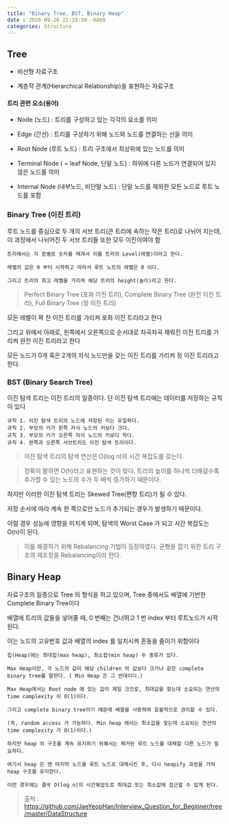 ```yaml
---
title: "Binary Tree, BST, Binary Heap"
date : 2020-09-26 22:19:30 -0400
categories: Structure
---
```



## Tree


- 비선형 자료구조

- 계층적 관계(Hierarchical Relationship)을 표현하는 자료구조

#### 트리 관련 요소(용어)

- Node (노드) : 트리를 구성하고 있는 각각의 요소를 의미

- Edge (간선) : 트리를 구성하기 위해 노드와 노드를 연결하는 선을 의미

- Root Node (루트 노드) : 트리 구조에서 최상위에 있는 노드를 의미

- Terminal Node ( = leaf Node, 단말 노드) : 하위에 다른 노드가 연결되어 있지 않은 노드를 의미

- Internal Node (내부노드, 비단말 노드) : 단말 노드를 제외한 모든 노드로 루트 노드를 포함


### Binary Tree (이진 트리)

루트 노드를 중심으로 두 개의 서브 트리(큰 트리에 속하는 작은 트리)로 나뉘어 지는데, 이 과정에서 나뉘어진 두 서브 트리들 또한 모두 이진이여야 함

```
트리에서는 각 층별로 숫자를 매겨서 이를 트리의 Level(레벨)이라고 한다. 

레벨의 값은 0 부터 시작하고 따라서 루트 노트의 레벨은 0 이다. 

그리고 트리의 최고 레벨을 가리켜 해당 트리의 height(높이)라고 한다.
```

> Perfect Binary Tree (포화 이진 트리), Complete Binary Tree (완전 이진 트리), Full Binary Tree (정 이진 트리)

모든 레벨이 꽉 찬 이진 트리를 가리켜 포화 이진 트리라고 한다

그리고 위에서 아래로, 왼쪽에서 오른쪽으로 순서대로 차곡차곡 채워진 이진 트리를 가리켜 완전 이진 트리라고 한다

모든 노드가 0개 혹은 2개의 자식 노드만을 갖는 이진 트리를 가리켜 정 이진 트리라고 한다.

### BST (Binary Search Tree)

이진 탐색 트리는 이진 트리의 일종이다. 단 이진 탐색 트리에는 데이터를 저장하는 규칙이 있다

```
규칙 1. 이진 탐색 트리의 노드에 저장된 키는 유일하다.
규칙 2. 부모의 키가 왼쪽 자식 노드의 키보다 크다.
규칙 3. 부모의 키가 오른쪽 자식 노드의 키보다 작다.
규칙 4. 왼쪽과 오른쪽 서브트리도 이진 탐색 트리이다.
```

> 이진 탐색 트리의 탐색 연산은 O(log n)의 시간 복잡도를 갖는다.

> 정확히 말하면 O(h)라고 표현하는 것이 맞다. 트리의 높이를 하나씩 더해갈수록 추가할 수 있는 노드의 수가 두 배씩 증가하기 때문이다. 

하지만 이러한 이진 탐색 트리는 Skewed Tree(편향 트리)가 될 수 있다. 

저장 순서에 따라 계속 한 쪽으로만 노드가 추가되는 경우가 발생하기 때문이다. 

이럴 경우 성능에 영향을 미치게 되며, 탐색의 Worst Case 가 되고 시간 복잡도는 O(n)이 된다.

>  이를 해결하기 위해 Rebalancing 기법이 등장하였다. 균형을 잡기 위한 트리 구조의 재조정을 Rebalancing이라 한다.



## Binary Heap

자료구조의 일종으로 Tree 의 형식을 하고 있으며, Tree 중에서도 배열에 기반한 Complete Binary Tree이다

배열에 트리의 값들을 넣어줄 때, 0 번째는 건너뛰고 1 번 index 부터 루트노드가 시작된다. 

이는 노드의 고유번호 값과 배열의 index 를 일치시켜 혼동을 줄이기 위함이다

```
힙(Heap)에는 최대힙(max heap), 최소힙(min heap) 두 종류가 있다.

Max Heap이란, 각 노드의 값이 해당 children 의 값보다 크거나 같은 complete binary tree를 말한다. ( Min Heap 은 그 반대이다.)

Max Heap에서는 Root node 에 있는 값이 제일 크므로, 최대값을 찾는데 소요되는 연산의 time complexity 이 O(1)이다. 

그리고 complete binary tree이기 때문에 배열을 사용하여 효율적으로 관리할 수 있다. 

(즉, random access 가 가능하다. Min heap 에서는 최소값을 찾는데 소요되는 연산의 time complexity 가 O(1)이다.) 

하지만 heap 의 구조를 계속 유지하기 위해서는 제거된 루트 노드를 대체할 다른 노드가 필요하다. 

여기서 heap 은 맨 마지막 노드를 루트 노드로 대체시킨 후, 다시 heapify 과정을 거쳐 heap 구조를 유지한다. 

이런 경우에는 결국 O(log n)의 시간복잡도로 최대값 또는 최소값에 접근할 수 있게 된다.
```

> 출처 : https://github.com/JaeYeopHan/Interview_Question_for_Beginner/tree/master/DataStructure


